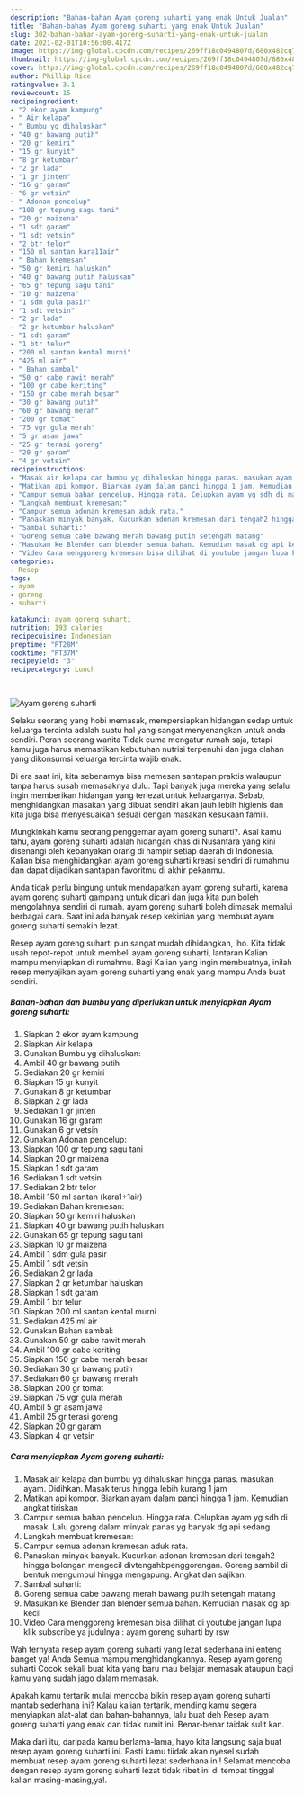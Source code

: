 ```yaml
---
description: "Bahan-bahan Ayam goreng suharti yang enak Untuk Jualan"
title: "Bahan-bahan Ayam goreng suharti yang enak Untuk Jualan"
slug: 302-bahan-bahan-ayam-goreng-suharti-yang-enak-untuk-jualan
date: 2021-02-01T10:56:00.417Z
image: https://img-global.cpcdn.com/recipes/269ff18c0494807d/680x482cq70/ayam-goreng-suharti-foto-resep-utama.jpg
thumbnail: https://img-global.cpcdn.com/recipes/269ff18c0494807d/680x482cq70/ayam-goreng-suharti-foto-resep-utama.jpg
cover: https://img-global.cpcdn.com/recipes/269ff18c0494807d/680x482cq70/ayam-goreng-suharti-foto-resep-utama.jpg
author: Phillip Rice
ratingvalue: 3.1
reviewcount: 15
recipeingredient:
- "2 ekor ayam kampung"
- " Air kelapa"
- " Bumbu yg dihaluskan"
- "40 gr bawang putih"
- "20 gr kemiri"
- "15 gr kunyit"
- "8 gr ketumbar"
- "2 gr lada"
- "1 gr jinten"
- "16 gr garam"
- "6 gr vetsin"
- " Adonan pencelup"
- "100 gr tepung sagu tani"
- "20 gr maizena"
- "1 sdt garam"
- "1 sdt vetsin"
- "2 btr telor"
- "150 ml santan kara11air"
- " Bahan kremesan"
- "50 gr kemiri haluskan"
- "40 gr bawang putih haluskan"
- "65 gr tepung sagu tani"
- "10 gr maizena"
- "1 sdm gula pasir"
- "1 sdt vetsin"
- "2 gr lada"
- "2 gr ketumbar haluskan"
- "1 sdt garam"
- "1 btr telur"
- "200 ml santan kental murni"
- "425 ml air"
- " Bahan sambal"
- "50 gr cabe rawit merah"
- "100 gr cabe keriting"
- "150 gr cabe merah besar"
- "30 gr bawang putih"
- "60 gr bawang merah"
- "200 gr tomat"
- "75 vgr gula merah"
- "5 gr asam jawa"
- "25 gr terasi goreng"
- "20 gr garam"
- "4 gr vetsin"
recipeinstructions:
- "Masak air kelapa dan bumbu yg dihaluskan hingga panas. masukan ayam. Didihkan. Masak terus hingga lebih kurang 1 jam"
- "Matikan api kompor. Biarkan ayam dalam panci hingga 1 jam. Kemudian angkat tiriskan"
- "Campur semua bahan pencelup. Hingga rata. Celupkan ayam yg sdh di masak. Lalu goreng dalam minyak panas yg banyak dg api sedang"
- "Langkah membuat kremesan:"
- "Campur semua adonan kremesan aduk rata."
- "Panaskan minyak banyak. Kucurkan adonan kremesan dari tengah2 hingga bolongan mengecil divtengahbpenggorengan. Goreng sambil di bentuk mengumpul hingga mengapung. Angkat dan sajikan."
- "Sambal suharti:"
- "Goreng semua cabe bawang merah bawang putih setengah matang"
- "Masukan ke Blender dan blender semua bahan. Kemudian masak dg api kecil"
- "Video Cara menggoreng kremesan bisa dilihat di youtube jangan lupa klik subscribe ya judulnya : ayam goreng suharti by rsw"
categories:
- Resep
tags:
- ayam
- goreng
- suharti

katakunci: ayam goreng suharti 
nutrition: 193 calories
recipecuisine: Indonesian
preptime: "PT28M"
cooktime: "PT37M"
recipeyield: "3"
recipecategory: Lunch

---
```



![Ayam goreng suharti](https://img-global.cpcdn.com/recipes/269ff18c0494807d/680x482cq70/ayam-goreng-suharti-foto-resep-utama.jpg)

Selaku seorang yang hobi memasak, mempersiapkan hidangan sedap untuk keluarga tercinta adalah suatu hal yang sangat menyenangkan untuk anda sendiri. Peran seorang  wanita Tidak cuma mengatur rumah saja, tetapi kamu juga harus memastikan kebutuhan nutrisi terpenuhi dan juga olahan yang dikonsumsi keluarga tercinta wajib enak.

Di era  saat ini, kita sebenarnya bisa memesan santapan praktis walaupun tanpa harus susah memasaknya dulu. Tapi banyak juga mereka yang selalu ingin memberikan hidangan yang terlezat untuk keluarganya. Sebab, menghidangkan masakan yang dibuat sendiri akan jauh lebih higienis dan kita juga bisa menyesuaikan sesuai dengan masakan kesukaan famili. 



Mungkinkah kamu seorang penggemar ayam goreng suharti?. Asal kamu tahu, ayam goreng suharti adalah hidangan khas di Nusantara yang kini disenangi oleh kebanyakan orang di hampir setiap daerah di Indonesia. Kalian bisa menghidangkan ayam goreng suharti kreasi sendiri di rumahmu dan dapat dijadikan santapan favoritmu di akhir pekanmu.

Anda tidak perlu bingung untuk mendapatkan ayam goreng suharti, karena ayam goreng suharti gampang untuk dicari dan juga kita pun boleh mengolahnya sendiri di rumah. ayam goreng suharti boleh dimasak memalui berbagai cara. Saat ini ada banyak resep kekinian yang membuat ayam goreng suharti semakin lezat.

Resep ayam goreng suharti pun sangat mudah dihidangkan, lho. Kita tidak usah repot-repot untuk membeli ayam goreng suharti, lantaran Kalian mampu menyiapkan di rumahmu. Bagi Kalian yang ingin membuatnya, inilah resep menyajikan ayam goreng suharti yang enak yang mampu Anda buat sendiri.

<!--inarticleads1-->

##### Bahan-bahan dan bumbu yang diperlukan untuk menyiapkan Ayam goreng suharti:

1. Siapkan 2 ekor ayam kampung
1. Siapkan  Air kelapa
1. Gunakan  Bumbu yg dihaluskan:
1. Ambil 40 gr bawang putih
1. Sediakan 20 gr kemiri
1. Siapkan 15 gr kunyit
1. Gunakan 8 gr ketumbar
1. Siapkan 2 gr lada
1. Sediakan 1 gr jinten
1. Gunakan 16 gr garam
1. Gunakan 6 gr vetsin
1. Gunakan  Adonan pencelup:
1. Siapkan 100 gr tepung sagu tani
1. Siapkan 20 gr maizena
1. Siapkan 1 sdt garam
1. Sediakan 1 sdt vetsin
1. Sediakan 2 btr telor
1. Ambil 150 ml santan (kara1÷1air)
1. Sediakan  Bahan kremesan:
1. Siapkan 50 gr kemiri haluskan
1. Siapkan 40 gr bawang putih haluskan
1. Gunakan 65 gr tepung sagu tani
1. Siapkan 10 gr maizena
1. Ambil 1 sdm gula pasir
1. Ambil 1 sdt vetsin
1. Sediakan 2 gr lada
1. Siapkan 2 gr ketumbar haluskan
1. Siapkan 1 sdt garam
1. Ambil 1 btr telur
1. Siapkan 200 ml santan kental murni
1. Sediakan 425 ml air
1. Gunakan  Bahan sambal:
1. Gunakan 50 gr cabe rawit merah
1. Ambil 100 gr cabe keriting
1. Siapkan 150 gr cabe merah besar
1. Sediakan 30 gr bawang putih
1. Sediakan 60 gr bawang merah
1. Siapkan 200 gr tomat
1. Siapkan 75 vgr gula merah
1. Ambil 5 gr asam jawa
1. Ambil 25 gr terasi goreng
1. Siapkan 20 gr garam
1. Siapkan 4 gr vetsin




<!--inarticleads2-->

##### Cara menyiapkan Ayam goreng suharti:

1. Masak air kelapa dan bumbu yg dihaluskan hingga panas. masukan ayam. Didihkan. Masak terus hingga lebih kurang 1 jam
1. Matikan api kompor. Biarkan ayam dalam panci hingga 1 jam. Kemudian angkat tiriskan
1. Campur semua bahan pencelup. Hingga rata. Celupkan ayam yg sdh di masak. Lalu goreng dalam minyak panas yg banyak dg api sedang
1. Langkah membuat kremesan:
1. Campur semua adonan kremesan aduk rata.
1. Panaskan minyak banyak. Kucurkan adonan kremesan dari tengah2 hingga bolongan mengecil divtengahbpenggorengan. Goreng sambil di bentuk mengumpul hingga mengapung. Angkat dan sajikan.
1. Sambal suharti:
1. Goreng semua cabe bawang merah bawang putih setengah matang
1. Masukan ke Blender dan blender semua bahan. Kemudian masak dg api kecil
1. Video Cara menggoreng kremesan bisa dilihat di youtube jangan lupa klik subscribe ya judulnya : ayam goreng suharti by rsw




Wah ternyata resep ayam goreng suharti yang lezat sederhana ini enteng banget ya! Anda Semua mampu menghidangkannya. Resep ayam goreng suharti Cocok sekali buat kita yang baru mau belajar memasak ataupun bagi kamu yang sudah jago dalam memasak.

Apakah kamu tertarik mulai mencoba bikin resep ayam goreng suharti mantab sederhana ini? Kalau kalian tertarik, mending kamu segera menyiapkan alat-alat dan bahan-bahannya, lalu buat deh Resep ayam goreng suharti yang enak dan tidak rumit ini. Benar-benar taidak sulit kan. 

Maka dari itu, daripada kamu berlama-lama, hayo kita langsung saja buat resep ayam goreng suharti ini. Pasti kamu tiidak akan nyesel sudah membuat resep ayam goreng suharti lezat sederhana ini! Selamat mencoba dengan resep ayam goreng suharti lezat tidak ribet ini di tempat tinggal kalian masing-masing,ya!.

